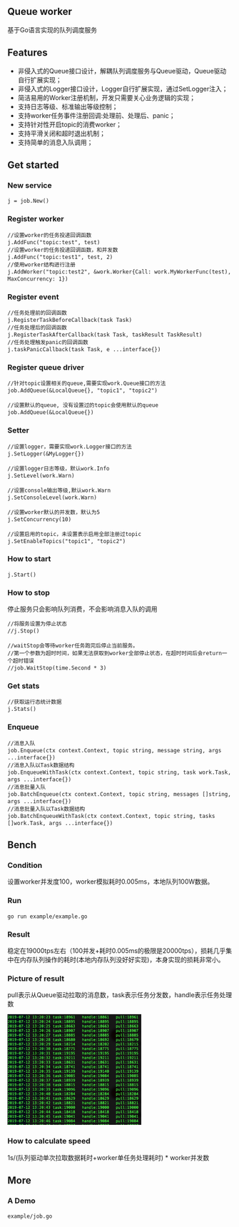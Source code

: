 ## Queue worker
基于Go语言实现的队列调度服务

## Features
- 非侵入式的Queue接口设计，解耦队列调度服务与Queue驱动，Queue驱动自行扩展实现；
- 非侵入式的Logger接口设计，Logger自行扩展实现，通过SetLogger注入；
- 简洁易用的Worker注册机制，开发只需要关心业务逻辑的实现；
- 支持日志等级、标准输出等级控制；
- 支持worker任务事件注册回调:处理前、处理后、panic；
- 支持针对性开启topic的消费worker；
- 支持平滑关闭和超时退出机制；
- 支持简单的消息入队调用；

## Get started

### New service
```
j = job.New()
```

### Register worker
```
//设置worker的任务投递回调函数
j.AddFunc("topic:test", test)
//设置worker的任务投递回调函数，和并发数
j.AddFunc("topic:test1", test, 2)
//使用worker结构进行注册
j.AddWorker("topic:test2", &work.Worker{Call: work.MyWorkerFunc(test), MaxConcurrency: 1})
```

### Register event
```
//任务处理前的回调函数
j.RegisterTaskBeforeCallback(task Task)
//任务处理后的回调函数
j.RegisterTaskAfterCallback(task Task, taskResult TaskResult)
//任务处理触发panic的回调函数
j.taskPanicCallback(task Task, e ...interface{})
```

### Register queue driver
```
//针对topic设置相关的queue,需要实现work.Queue接口的方法
job.AddQueue(&LocalQueue{}, "topic1", "topic2")

//设置默认的queue, 没有设置过的topic会使用默认的queue
job.AddQueue(&LocalQueue{})
```

### Setter
```
//设置logger，需要实现work.Logger接口的方法
j.SetLogger(&MyLogger{})

//设置logger日志等级，默认work.Info
j.SetLevel(work.Warn)

//设置console输出等级,默认work.Warn
j.SetConsoleLevel(work.Warn)

//设置worker默认的并发数，默认为5
j.SetConcurrency(10)

//设置启用的topic，未设置表示启用全部注册过topic
j.SetEnableTopics("topic1", "topic2")
```

### How to start
```
j.Start()
```

### How to stop
停止服务只会影响队列消费，不会影响消息入队的调用
```
//将服务设置为停止状态
//j.Stop()

//waitStop会等待worker任务跑完后停止当前服务。
//第一个参数为超时时间，如果无法获取到worker全部停止状态，在超时时间后会return一个超时错误
//job.WaitStop(time.Second * 3)
```

### Get stats
```
//获取运行态统计数据
j.Stats()
```

### Enqueue
```
//消息入队
job.Enqueue(ctx context.Context, topic string, message string, args ...interface{})
//消息入队以Task数据结构
job.EnqueueWithTask(ctx context.Context, topic string, task work.Task, args ...interface{})
//消息批量入队
job.BatchEnqueue(ctx context.Context, topic string, messages []string, args ...interface{})
//消息批量入队以Task数据结构
job.BatchEnqueueWithTask(ctx context.Context, topic string, tasks []work.Task, args ...interface{})
```

## Bench
### Condition
设置worker并发度100，worker模拟耗时0.005ms，本地队列100W数据。

### Run
```golang
go run example/example.go
```

### Result
稳定在19000tps左右（100并发+耗时0.005ms的极限是20000tps），损耗几乎集中在内存队列操作的耗时(本地内存队列没好好实现)，本身实现的损耗非常小。

### Picture of result
pull表示从Queue驱动拉取的消息数，task表示任务分发数，handle表示任务处理数  

<img src='docs/bench1.png' width="300">

### How to calculate speed
1s/(队列驱动单次拉取数据耗时+worker单任务处理耗时) * worker并发数

## More

### A Demo
```text
example/job.go
```

